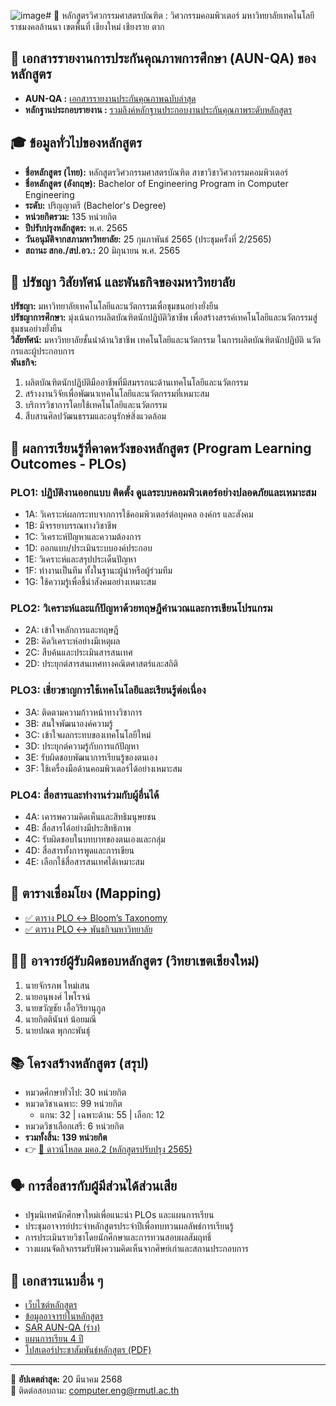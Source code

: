 ![image](https://github.com/user-attachments/assets/3d805ac5-cd8f-49e3-9137-20251f9dc8cc)# 🏫 หลักสูตรวิศวกรรมศาสตรบัณฑิต : วิศวกรรมคอมพิวเตอร์ 
มหาวิทยาลัยเทคโนโลยีราชมงคลล้านนา เขตพื้นที่ เชียงใหม่ เชียงราย ตาก

## 📑 เอกสารรายงานการประกันคุณภาพการศึกษา (AUN-QA) ของหลักสูตร
- **AUN-QA :** [เอกสารรายงานประกันคุณภาพฉบับล่าสุด](https://github.com/CPE-RMUTL/.github/blob/main/profile/documents/CPE-RMUTL-TC-AUN-QA.pdf)
- **หลักฐานประกอบรายงาน :** [รวมลิงค์หลักฐานประกอบงานประกันคุณภาพระดับหลักสูตร](https://github.com/CPE-RMUTL/.github/tree/main/profile/evidence)

## 🎓 ข้อมูลทั่วไปของหลักสูตร

- **ชื่อหลักสูตร (ไทย):** หลักสูตรวิศวกรรมศาสตรบัณฑิต สาขาวิชาวิศวกรรมคอมพิวเตอร์  
- **ชื่อหลักสูตร (อังกฤษ):** Bachelor of Engineering Program in Computer Engineering  
- **ระดับ:** ปริญญาตรี (Bachelor's Degree)  
- **หน่วยกิตรวม:** 135 หน่วยกิต  
- **ปีปรับปรุงหลักสูตร:** พ.ศ. 2565  
- **วันอนุมัติจากสภามหาวิทยาลัย:** 25 กุมภาพันธ์ 2565 (ประชุมครั้งที่ 2/2565)  
- **สถานะ สกอ./สป.อว.:** 20 มิถุนายน พ.ศ. 2565

## 🧭 ปรัชญา วิสัยทัศน์ และพันธกิจของมหาวิทยาลัย

**ปรัชญา:** มหาวิทยาลัยเทคโนโลยีและนวัตกรรมเพื่อชุมชนอย่างยั่งยืน  
**ปรัชญาการศึกษา:** มุ่งเน้นการผลิตบัณฑิตนักปฏิบัติวิชาชีพ เพื่อสร้างสรรค์เทคโนโลยีและนวัตกรรมสู่ชุมชนอย่างยั่งยืน  
**วิสัยทัศน์:** มหาวิทยาลัยชั้นนำด้านวิชาชีพ เทคโนโลยีและนวัตกรรม ในการผลิตบัณฑิตนักปฏิบัติ นวัตกรและผู้ประกอบการ  
**พันธกิจ:**  
1. ผลิตบัณฑิตนักปฏิบัติมืออาชีพที่มีสมรรถนะด้านเทคโนโลยีและนวัตกรรม  
2. สร้างงานวิจัยเพื่อพัฒนาเทคโนโลยีและนวัตกรรมที่เหมาะสม  
3. บริการวิชาการโดยใช้เทคโนโลยีและนวัตกรรม  
4. สืบสานศิลปวัฒนธรรมและอนุรักษ์สิ่งแวดล้อม

## 🎯 ผลการเรียนรู้ที่คาดหวังของหลักสูตร (Program Learning Outcomes - PLOs)

### **PLO1:** ปฏิบัติงานออกแบบ ติดตั้ง ดูแลระบบคอมพิวเตอร์อย่างปลอดภัยและเหมาะสม  
- 1A: วิเคราะห์ผลกระทบจากการใช้คอมพิวเตอร์ต่อบุคคล องค์กร และสังคม  
- 1B: มีจรรยาบรรณทางวิชาชีพ  
- 1C: วิเคราะห์ปัญหาและความต้องการ  
- 1D: ออกแบบ/ประเมินระบบองค์ประกอบ  
- 1E: วิเคราะห์และสรุปประเด็นปัญหา  
- 1F: ทำงานเป็นทีม ทั้งในฐานะผู้นำหรือผู้ร่วมทีม  
- 1G: ใช้ความรู้เพื่อชี้นำสังคมอย่างเหมาะสม

### **PLO2:** วิเคราะห์และแก้ปัญหาด้วยทฤษฎีคำนวณและการเขียนโปรแกรม  
- 2A: เข้าใจหลักการและทฤษฎี  
- 2B: คิดวิเคราะห์อย่างมีเหตุผล  
- 2C: สืบค้นและประเมินสารสนเทศ  
- 2D: ประยุกต์สารสนเทศทางคณิตศาสตร์และสถิติ

### **PLO3:** เชี่ยวชาญการใช้เทคโนโลยีและเรียนรู้ต่อเนื่อง  
- 3A: ติดตามความก้าวหน้าทางวิชาการ  
- 3B: สนใจพัฒนาองค์ความรู้  
- 3C: เข้าใจผลกระทบของเทคโนโลยีใหม่  
- 3D: ประยุกต์ความรู้กับการแก้ปัญหา  
- 3E: รับผิดชอบพัฒนาการเรียนรู้ของตนเอง  
- 3F: ใช้เครื่องมือด้านคอมพิวเตอร์ได้อย่างเหมาะสม

### **PLO4:** สื่อสารและทำงานร่วมกับผู้อื่นได้  
- 4A: เคารพความคิดเห็นและสิทธิมนุษยชน  
- 4B: สื่อสารได้อย่างมีประสิทธิภาพ  
- 4C: รับผิดชอบในบทบาทของตนเองและกลุ่ม  
- 4D: สื่อสารทั้งการพูดและการเขียน  
- 4E: เลือกใช้สื่อสารสนเทศได้เหมาะสม

## 📌 ตารางเชื่อมโยง (Mapping)

- [✅ ตาราง PLO ↔ Bloom’s Taxonomy](./evidence/plobloom.pdf)  
- [✅ ตาราง PLO ↔ พันธกิจมหาวิทยาลัย](./evidence/plomission.pdf)

## 👩‍🏫 อาจารย์ผู้รับผิดชอบหลักสูตร (วิทยาเขตเชียงใหม่)

1. นายจักรภพ ใหม่เสน  
2. นายอนุพงศ์ ไพโรจน์  
3. นายขวัญชัย เอื้อวิริยานุกูล  
4. นายกิตตินันท์ น้อยมณี
5. นายปณต พุกกะพันธุ์

## 📚 โครงสร้างหลักสูตร (สรุป)

- หมวดศึกษาทั่วไป: 30 หน่วยกิต  
- หมวดวิชาเฉพาะ: 99 หน่วยกิต  
  - แกน: 32 | เฉพาะด้าน: 55 | เลือก: 12  
- หมวดวิชาเลือกเสรี: 6 หน่วยกิต  
- **รวมทั้งสิ้น: 139 หน่วยกิต**  
- 👉 [📄 ดาวน์โหลด มคอ.2 (หลักสูตรปรับปรุง 2565)](./documents/TQF2-2565.pdf)

## 🗣️ การสื่อสารกับผู้มีส่วนได้ส่วนเสีย

- ปฐมนิเทศนักศึกษาใหม่เพื่อแนะนำ PLOs และแผนการเรียน  
- ประชุมอาจารย์ประจำหลักสูตรประจำปีเพื่อทบทวนผลลัพธ์การเรียนรู้  
- การประเมินรายวิชาโดยนักศึกษาและการทวนสอบผลสัมฤทธิ์  
- วางแผนจัดกิจกรรมรับฟังความคิดเห็นจากศิษย์เก่าและสถานประกอบการ  

## 📂 เอกสารแนบอื่น ๆ
- [เว็บไซต์หลักสูตร](https://cpe.rmutl.ac.th/)
- [ข้อมูลอาจารย์ในหลักสูตร](https://cpe.rmutl.ac.th/teacher_profile/)
- [SAR AUN-QA (ร่าง)](./documents/SAR-Draft2568.pdf)  
- [แผนการเรียน 4 ปี](./documents/CurriculumPlan.pdf)  
- [โปสเตอร์ประชาสัมพันธ์หลักสูตร (PDF)](./media/poster-plos.pdf)

---

📌 **อัปเดตล่าสุด:** 20 มีนาคม 2568  
📩 ติดต่อสอบถาม: computer.eng@rmutl.ac.th  

